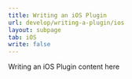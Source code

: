 ```yaml
---
title: Writing an iOS Plugin
url: develop/writing-a-plugin/ios
layout: subpage
tab: iOS
write: false
---
```


Writing an iOS Plugin content here
